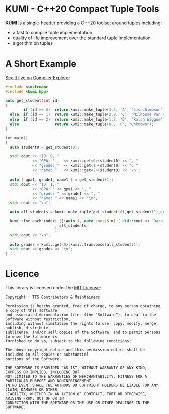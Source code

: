# KUMI - C++20 Compact Tuple Tools

**KUMI** is a single-header providing a C++20 toolset around tuples including:
  -  a fast to compile tuple implementation
  -  quality of life improvement over the standard tuple implementation
  -  algorithm on tuples

# A Short Example

[See it live on Compiler Explorer](https://godbolt.org/z/cWshW8GPx)

~~~~~~~~~~~~~~~~~~~~~~~~~~~~~~~~~~~~~~~~ c++
#include <iostream>
#include <kumi.hpp>

auto get_student(int id)
{
        if (id == 0)  return kumi::make_tuple(3.8, 'A', "Lisa Simpson");
  else  if (id == 1)  return kumi::make_tuple(2.9, 'C', "Milhouse Van Houten");
  else  if (id == 2)  return kumi::make_tuple(1.7, 'D', "Ralph Wiggum");
  else                return kumi::make_tuple(0., 'F', "Unknown");
}

int main()
{
  auto student0 = get_student(0);

  std::cout << "ID: 0, "
            << "GPA: "    << kumi::get<0>(student0) << ", "
            << "grade: "  << kumi::get<1>(student0) << ", "
            << "name: "   << kumi::get<2>(student0) << '\n';

  auto [ gpa1, grade1, name1 ] = get_student(1);
  std::cout << "ID: 1, "
            << "GPA: " << gpa1 << ", "
            << "grade: " << grade1 << ", "
            << "name: " << name1 << '\n';
  std::cout << "\n";

  auto all_students = kumi::make_tuple(get_student(0),get_student(1),get_student(2));

  kumi::for_each_index( [](auto i, auto const& m) { std::cout << "Data #" << i << " : " << m << "\n";}
                      , all_students
                      );
  std::cout << "\n";

  auto grades = kumi::get<0>(kumi::transpose(all_students));
  std::cout << grades << "\n";
}
~~~~~~~~~~~~~~~~~~~~~~~~~~~~~~~~~~~~~~~~

# Licence

This library is licensed under the [MIT License](http://opensource.org/licenses/MIT):

~~~~~~~~~~~~~~~~~~~~~~~~~~~~~~~~~~~~~~~~~~~~~~~~~~ none
Copyright : TTS Contributors & Maintainers

Permission is hereby granted, free of charge, to any person obtaining a copy of this software
and associated documentation files (the “Software”), to deal in the Software without restriction,
including without limitation the rights to use, copy, modify, merge, publish, distribute,
sublicense, and/or sell copies of the Software, and to permit persons to whom the Software is
furnished to do so, subject to the following conditions:

The above copyright notice and this permission notice shall be included in all copies or substantial
portions of the Software.

THE SOFTWARE IS PROVIDED “AS IS”, WITHOUT WARRANTY OF ANY KIND, EXPRESS OR IMPLIED, INCLUDING BUT
NOT LIMITED TO THE WARRANTIES OF MERCHANTABILITY, FITNESS FOR A PARTICULAR PURPOSE AND NONINFRINGEMENT.
IN NO EVENT SHALL THE AUTHORS OR COPYRIGHT HOLDERS BE LIABLE FOR ANY CLAIM, DAMAGES OR OTHER
LIABILITY, WHETHER IN AN ACTION OF CONTRACT, TORT OR OTHERWISE, ARISING FROM, OUT OF OR IN
CONNECTION WITH THE SOFTWARE OR THE USE OR OTHER DEALINGS IN THE SOFTWARE.
~~~~~~~~~~~~~~~~~~~~~~~~~~~~~~~~~~~~~~~~~~~~~~~~~~
